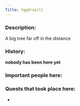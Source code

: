 ```yaml
---
Title: Yggdrasill
---
```

### Description:
A big tree far off in the distance

### History:
**nobody has been here yet**


### Important people here:



### Quests that took place here:
* 